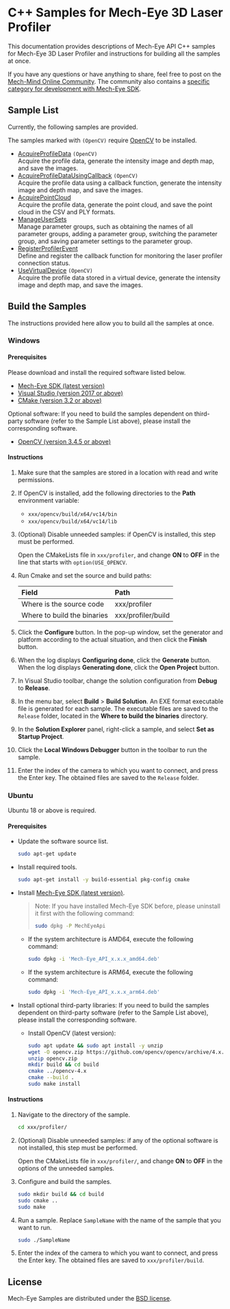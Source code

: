 # C++ Samples for Mech-Eye 3D Laser Profiler

This documentation provides descriptions of Mech-Eye API C++ samples for Mech-Eye 3D Laser Profiler and instructions for building all the samples at once.

If you have any questions or have anything to share, feel free to post on the [Mech-Mind Online Community](https://community.mech-mind.com/). The community also contains a [specific category for development with Mech-Eye SDK](https://community.mech-mind.com/c/mech-eye-sdk-development/19).

## Sample List

Currently, the following samples are provided.

The samples marked with `(OpenCV)` require [OpenCV](https://opencv.org/releases/) to be installed.  

* [AcquireProfileData](https://github.com/MechMindRobotics/mecheye_cpp_samples/tree/master/profiler/AcquireProfileData) `(OpenCV)`  
  Acquire the profile data, generate the intensity image and depth map, and save the images.
* [AcquireProfileDataUsingCallback](https://github.com/MechMindRobotics/mecheye_cpp_samples/tree/master/profiler/AcquireProfileDataUsingCallback) `(OpenCV)`  
  Acquire the profile data using a callback function, generate the intensity image and depth map, and save the images.
* [AcquirePointCloud](https://github.com/MechMindRobotics/mecheye_cpp_samples/tree/master/profiler/AcquirePointCloud)  
  Acquire the profile data, generate the point cloud, and save the point cloud in the CSV and PLY formats.
* [ManageUserSets](https://github.com/MechMindRobotics/mecheye_cpp_samples/tree/master/profiler/ManageUserSets)  
  Manage parameter groups, such as obtaining the names of all parameter groups, adding a parameter group, switching the parameter group, and saving parameter settings to the parameter group.
* [RegisterProfilerEvent](https://github.com/MechMindRobotics/mecheye_cpp_samples/tree/master/profiler/RegisterProfilerEvent)  
Define and register the callback function for monitoring the laser profiler connection status.
* [UseVirtualDevice](https://github.com/MechMindRobotics/mecheye_cpp_samples/tree/master/profiler/UseVirtualDevice) `(OpenCV)`  
Acquire the profile data stored in a virtual device, generate the intensity image and depth map, and save the images.

## Build the Samples

The instructions provided here allow you to build all the samples at once.

### Windows

#### Prerequisites

Please download and install the required software listed below.

* [Mech-Eye SDK (latest version)](https://downloads.mech-mind.com/?tab=tab-sdk)
* [Visual Studio (version 2017 or above)](https://visualstudio.microsoft.com/vs/community/)
* [CMake (version 3.2 or above)](https://cmake.org/download/)

Optional software: If you need to build the samples dependent on third-party software (refer to the Sample List above), please install the corresponding software.

* [OpenCV (version 3.4.5 or above)](https://opencv.org/releases/)

#### Instructions

1. Make sure that the samples are stored in a location with read and write permissions.
2. If OpenCV is installed, add the following directories to the **Path** environment variable:

   * `xxx/opencv/build/x64/vc14/bin`
   * `xxx/opencv/build/x64/vc14/lib`

3. (Optional) Disable unneeded samples: if OpenCV is installed, this step must be performed.

   Open the CMakeLists file in `xxx/profiler`, and change **ON** to **OFF** in the line that starts with `option(USE_OPENCV`.

4. Run Cmake and set the source and build paths: 

   | Field                       | Path                 |
   | :----                       | :----                |
   | Where is the source code    | xxx/profiler         |
   | Where to build the binaries | xxx/profiler/build   |

5. Click the **Configure** button. In the pop-up window, set the generator and platform according to the actual situation, and then click the **Finish** button.
6. When the log displays **Configuring done**, click the **Generate** button. When the log displays **Generating done**, click the **Open Project** button.
7. In Visual Studio toolbar, change the solution configuration from **Debug** to **Release**.
8. In the menu bar, select **Build** > **Build Solution**. An EXE format executable file is generated for each sample. The executable files are saved to the `Release` folder, located in the **Where to build the binaries** directory.
9. In the **Solution Explorer** panel, right-click a sample, and select **Set as Startup Project**.
10. Click the **Local Windows Debugger** button in the toolbar to run the sample.
11. Enter the index of the camera to which you want to connect, and press the Enter key. The obtained files are saved to the `Release` folder.

### Ubuntu

Ubuntu 18 or above is required.

#### Prerequisites

* Update the software source list.

  ```bash
  sudo apt-get update
  ```

* Install required tools.
  
  ```bash
  sudo apt-get install -y build-essential pkg-config cmake
  ```

* Install [Mech-Eye SDK (latest version)](https://downloads.mech-mind.com/?tab=tab-sdk).

  >Note: If you have installed Mech-Eye SDK before, please uninstall it first with the following command:
  >
  >```bash
  >sudo dpkg -P MechEyeApi
  >```
  
  * If the system architecture is AMD64, execute the following command:

    ```bash
    sudo dpkg -i 'Mech-Eye_API_x.x.x_amd64.deb'
    ```

  * If the system architecture is ARM64, execute the following command:

    ```bash
    sudo dpkg -i 'Mech-Eye_API_x.x.x_arm64.deb'
    ```

* Install optional third-party libraries: If you need to build the samples dependent on third-party software (refer to the Sample List above), please install the corresponding software.

  * Install OpenCV (latest version):

    ```bash
    sudo apt update && sudo apt install -y unzip
    wget -O opencv.zip https://github.com/opencv/opencv/archive/4.x.zip
    unzip opencv.zip
    mkdir build && cd build
    cmake ../opencv-4.x
    cmake --build .
    sudo make install
    ```

#### Instructions

1. Navigate to the directory of the sample.

   ```bash
   cd xxx/profiler/
   ```

2. (Optional) Disable unneeded samples: if any of the optional software is not installed, this step must be performed.

   Open the CMakeLists file in `xxx/profiler/`, and change **ON** to **OFF** in the options of the unneeded samples.

3. Configure and build the samples.

   ```bash
   sudo mkdir build && cd build
   sudo cmake ..
   sudo make
   ```

4. Run a sample. Replace `SampleName` with the name of the sample that you want to run.

   ```bash
   sudo ./SampleName
   ```

5. Enter the index of the camera to which you want to connect, and press the Enter key. The obtained files are saved to `xxx/profiler/build`.

## License

Mech-Eye Samples are distributed under the [BSD license](https://github.com/MechMindRobotics/mecheye_cpp_samples/blob/master/LICENSE).
